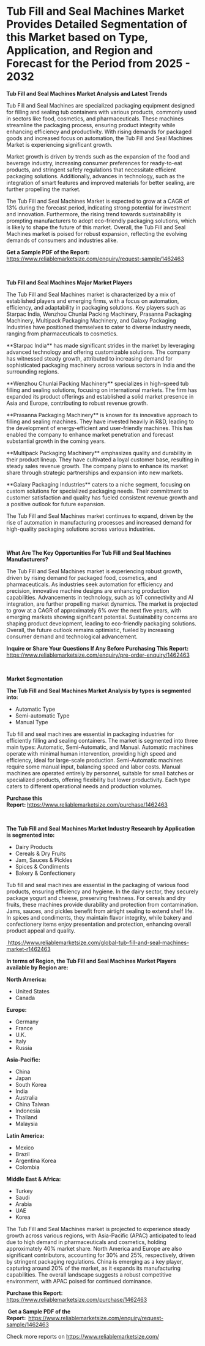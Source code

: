 <p><h1>Tub Fill and Seal Machines Market Provides Detailed Segmentation of this Market based on Type, Application, and Region and Forecast for the Period from 2025 - 2032</h1></p><p><strong>Tub Fill and Seal Machines Market Analysis and Latest Trends</strong></p>
<p><p>Tub Fill and Seal Machines are specialized packaging equipment designed for filling and sealing tub containers with various products, commonly used in sectors like food, cosmetics, and pharmaceuticals. These machines streamline the packaging process, ensuring product integrity while enhancing efficiency and productivity. With rising demands for packaged goods and increased focus on automation, the Tub Fill and Seal Machines Market is experiencing significant growth.</p><p>Market growth is driven by trends such as the expansion of the food and beverage industry, increasing consumer preferences for ready-to-eat products, and stringent safety regulations that necessitate efficient packaging solutions. Additionally, advances in technology, such as the integration of smart features and improved materials for better sealing, are further propelling the market. </p><p>The Tub Fill and Seal Machines Market is expected to grow at a CAGR of 13% during the forecast period, indicating strong potential for investment and innovation. Furthermore, the rising trend towards sustainability is prompting manufacturers to adopt eco-friendly packaging solutions, which is likely to shape the future of this market. Overall, the Tub Fill and Seal Machines market is poised for robust expansion, reflecting the evolving demands of consumers and industries alike.</p></p>
<p><strong>Get a Sample PDF of the Report:&nbsp;</strong> <a href="https://www.reliablemarketsize.com/enquiry/request-sample/1462463?utm_campaign=3458&utm_medium=2&utm_source=Github&utm_content=ia&utm_term=12042025&utm_id=tub-fill-and-seal-machines">https://www.reliablemarketsize.com/enquiry/request-sample/1462463</a></p>
<p>&nbsp;</p>
<p><strong>Tub Fill and Seal Machines Major Market Players</strong></p>
<p><p>The Tub Fill and Seal Machines market is characterized by a mix of established players and emerging firms, with a focus on automation, efficiency, and adaptability in packaging solutions. Key players such as Starpac India, Wenzhou Chunlai Packing Machinery, Prasanna Packaging Machinery, Multipack Packaging Machinery, and Galaxy Packaging Industries have positioned themselves to cater to diverse industry needs, ranging from pharmaceuticals to cosmetics.</p><p>**Starpac India** has made significant strides in the market by leveraging advanced technology and offering customizable solutions. The company has witnessed steady growth, attributed to increasing demand for sophisticated packaging machinery across various sectors in India and the surrounding regions.</p><p>**Wenzhou Chunlai Packing Machinery** specializes in high-speed tub filling and sealing solutions, focusing on international markets. The firm has expanded its product offerings and established a solid market presence in Asia and Europe, contributing to robust revenue growth.</p><p>**Prasanna Packaging Machinery** is known for its innovative approach to filling and sealing machines. They have invested heavily in R&D, leading to the development of energy-efficient and user-friendly machines. This has enabled the company to enhance market penetration and forecast substantial growth in the coming years.</p><p>**Multipack Packaging Machinery** emphasizes quality and durability in their product lineup. They have cultivated a loyal customer base, resulting in steady sales revenue growth. The company plans to enhance its market share through strategic partnerships and expansion into new markets.</p><p>**Galaxy Packaging Industries** caters to a niche segment, focusing on custom solutions for specialized packaging needs. Their commitment to customer satisfaction and quality has fueled consistent revenue growth and a positive outlook for future expansion.</p><p>The Tub Fill and Seal Machines market continues to expand, driven by the rise of automation in manufacturing processes and increased demand for high-quality packaging solutions across various industries.</p></p>
<p>&nbsp;</p>
<p><strong>What Are The Key Opportunities For Tub Fill and Seal Machines Manufacturers?</strong></p>
<p><p>The Tub Fill and Seal Machines market is experiencing robust growth, driven by rising demand for packaged food, cosmetics, and pharmaceuticals. As industries seek automation for efficiency and precision, innovative machine designs are enhancing production capabilities. Advancements in technology, such as IoT connectivity and AI integration, are further propelling market dynamics. The market is projected to grow at a CAGR of approximately 6% over the next five years, with emerging markets showing significant potential. Sustainability concerns are shaping product development, leading to eco-friendly packaging solutions. Overall, the future outlook remains optimistic, fueled by increasing consumer demand and technological advancement.</p></p>
<p><strong>Inquire or Share Your Questions If Any Before Purchasing This Report:</strong> <a href="https://www.reliablemarketsize.com/enquiry/pre-order-enquiry/1462463?utm_campaign=3458&utm_medium=2&utm_source=Github&utm_content=ia&utm_term=12042025&utm_id=tub-fill-and-seal-machines">https://www.reliablemarketsize.com/enquiry/pre-order-enquiry/1462463</a></p>
<p>&nbsp;</p>
<p><strong>Market Segmentation</strong></p>
<p><strong>The Tub Fill and Seal Machines Market Analysis by types is segmented into:</strong></p>
<p><ul><li>Automatic Type</li><li>Semi-automatic Type</li><li>Manual Type</li></ul></p>
<p><p>Tub fill and seal machines are essential in packaging industries for efficiently filling and sealing containers. The market is segmented into three main types: Automatic, Semi-Automatic, and Manual. Automatic machines operate with minimal human intervention, providing high speed and efficiency, ideal for large-scale production. Semi-Automatic machines require some manual input, balancing speed and labor costs. Manual machines are operated entirely by personnel, suitable for small batches or specialized products, offering flexibility but lower productivity. Each type caters to different operational needs and production volumes.</p></p>
<p><strong>Purchase this Report:&nbsp;</strong><a href="https://www.reliablemarketsize.com/purchase/1462463?utm_campaign=3458&utm_medium=2&utm_source=Github&utm_content=ia&utm_term=12042025&utm_id=tub-fill-and-seal-machines">https://www.reliablemarketsize.com/purchase/1462463</a></p>
<p>&nbsp;</p>
<p><strong>The Tub Fill and Seal Machines Market Industry Research by Application is segmented into:</strong></p>
<p><ul><li>Dairy Products</li><li>Cereals & Dry Fruits</li><li>Jam, Sauces & Pickles</li><li>Spices & Condiments</li><li>Bakery & Confectionery</li></ul></p>
<p><p>Tub fill and seal machines are essential in the packaging of various food products, ensuring efficiency and hygiene. In the dairy sector, they securely package yogurt and cheese, preserving freshness. For cereals and dry fruits, these machines provide durability and protection from contamination. Jams, sauces, and pickles benefit from airtight sealing to extend shelf life. In spices and condiments, they maintain flavor integrity, while bakery and confectionery items enjoy presentation and protection, enhancing overall product appeal and quality.</p></p>
<p><a href="https://www.reliablemarketsize.com/global-tub-fill-and-seal-machines-market-r1462463?utm_campaign=3458&utm_medium=2&utm_source=Github&utm_content=ia&utm_term=12042025&utm_id=tub-fill-and-seal-machines">&nbsp;https://www.reliablemarketsize.com/global-tub-fill-and-seal-machines-market-r1462463</a></p>
<p><strong>In terms of Region, the Tub Fill and Seal Machines Market Players available by Region are:</strong></p>
<p>
    <p> <strong> North America: </strong>
        <ul>
            <li>United States</li>
            <li>Canada</li>
        </ul>
        </p> 
    <p> <strong> Europe: </strong>
        <ul>
            <li>Germany</li>
            <li>France</li>
            <li>U.K.</li>
            <li>Italy</li>
            <li>Russia</li>
        </ul>
        </p> 
    <p> <strong> Asia-Pacific: </strong>
        <ul>
            <li>China</li>
            <li>Japan</li>
            <li>South Korea</li>
            <li>India</li>
            <li>Australia</li>
            <li>China Taiwan</li>
            <li>Indonesia</li>
            <li>Thailand</li>
            <li>Malaysia</li>
        </ul>
        </p> 
    <p> <strong> Latin America: </strong>
        <ul>
            <li>Mexico</li>
            <li>Brazil</li>
            <li>Argentina Korea</li>
            <li>Colombia</li>
        </ul>
        </p> 
    <p> <strong> Middle East & Africa: </strong>
        <ul>
            <li>Turkey</li>
            <li>Saudi</li>
            <li>Arabia</li>
            <li>UAE</li>
            <li>Korea</li>
        </ul>
    </p>
    </p>
<p><p>The Tub Fill and Seal Machines market is projected to experience steady growth across various regions, with Asia-Pacific (APAC) anticipated to lead due to high demand in pharmaceuticals and cosmetics, holding approximately 40% market share. North America and Europe are also significant contributors, accounting for 30% and 25%, respectively, driven by stringent packaging regulations. China is emerging as a key player, capturing around 20% of the market, as it expands its manufacturing capabilities. The overall landscape suggests a robust competitive environment, with APAC poised for continued dominance.</p></p>
<p><strong>Purchase this Report: </strong><a href="https://www.reliablemarketsize.com/purchase/1462463?utm_campaign=3458&utm_medium=2&utm_source=Github&utm_content=ia&utm_term=12042025&utm_id=tub-fill-and-seal-machines">https://www.reliablemarketsize.com/purchase/1462463</a></p>
<p>&nbsp;<strong>Get a Sample PDF of the Report:&nbsp;&nbsp;</strong><a href="https://www.reliablemarketsize.com/enquiry/request-sample/1462463?utm_campaign=3458&utm_medium=2&utm_source=Github&utm_content=ia&utm_term=12042025&utm_id=tub-fill-and-seal-machines">https://www.reliablemarketsize.com/enquiry/request-sample/1462463</a></p>
<p><strong></strong></p>
<p>Check more reports on <a href="https://www.reliablemarketsize.com/?utm_campaign=3458&utm_medium=2&utm_source=Github&utm_content=ia&utm_term=12042025&utm_id=tub-fill-and-seal-machines">https://www.reliablemarketsize.com/</a></p>